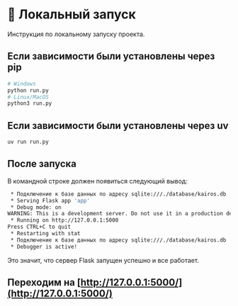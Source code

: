 # :rocket: Локальный запуск

Инструкция по локальному запуску проекта.

## Если зависимости были установлены через pip

```bash
# Windows
python run.py
# Linux/MacOS
python3 run.py
```

## Если зависимости были установлены через uv

```bash
uv run run.py
```

## После запуска

В командной строке должен появиться следующий вывод:

```bash
 * Подключение к базе данных по адресу sqlite:///./database/kairos.db
 * Serving Flask app 'app'
 * Debug mode: on
WARNING: This is a development server. Do not use it in a production deployment. Use a production WSGI server instead.
 * Running on http://127.0.0.1:5000
Press CTRL+C to quit
 * Restarting with stat
 * Подключение к базе данных по адресу sqlite:///./database/kairos.db
 * Debugger is active!
```

Это значит, что сервер Flask запущен успешно и все работает.

## Переходим на [http://127.0.0.1:5000/](http://127.0.0.1:5000/)
